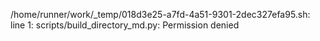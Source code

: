 /home/runner/work/_temp/018d3e25-a7fd-4a51-9301-2dec327efa95.sh: line 1: scripts/build_directory_md.py: Permission denied
